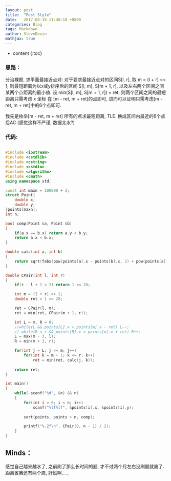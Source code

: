 ```yaml
---
layout: post
title:  "Post Style"
date:   2017-04-18 11:40:18 +0800
categories: Blog
tags: Markdown 
author: SteveDevin
mathjax: true
---
```

* content
{:toc}

### 思路：

分治裸题, 求平面最接近点对: 对于要求最接近点对的区间S[l, r], 取 m = (l + r) << 1, 则最短距离为以x或y排序后的区间 S[l, m], S[m + 1, r], 以及左右两个区间之间某两个点距离的最小值.
设 min(S[l, m], S[m + 1, r]) = ret; 则两个区间之间的最短距离只需考虑 x 坐标 在 [m - ret, m + ret]的点即可, 进而可以证明只需考虑[m - ret, m + ret]中的6个点即可.

我先是枚举[m - ret, m + ret] 所有的点求最短距离, TLE. 换成区间内最近的6个点后AC (感觉这样不严谨, 数据太水?)

### 代码:

```C++

#include <iostream>
#include <cstdlib>
#include <cstring>
#include <cstdio>
#include <algorithm>
#include <cmath>
using namespace std;

const int maxn = 100000 + 2;
struct Point{
    double x;
    double y;
}points[maxn];
int n;

bool comp(Point &a, Point &b)
{
    if(a.x == b.x) return a.y < b.y;
    return a.x < b.x;
}

double calc(int a, int b)
{
    return sqrt(fabs(pow(points[a].x - points[b].x, 2) + pow(points[a].y - points[b].y, 2)));
}

double CPair(int l, int r)
{
    if(r - l + 1 < 2) return 1 << 28;

    int m = (l + r) >> 1;
    double ret = 1 << 28;

    ret = CPair(l, m);
    ret = min(ret, CPair(m + 1, r));

    int L = m, R = 0;
    //while(L && points[L].x > points[m].x - ret) L--;
    // while(R < r && points[R].x < points[m].x + ret) R++;
    L = max(m - 3, l);
    R = min(m + 3, r);

    for(int j = L; j <= m; j++)
        for(int k = m + 1; k <= r; k++)
            ret = min(ret, calc(j, k));
    
    return ret;
}

int main()
{
    while(~scanf("%d", &n) && n)
    {
        for(int i = 0; i < n; i++)
            scanf("%lf%lf", &points[i].x, &points[i].y);
        
        sort(points, points + n, comp);

        printf("%.2f\n", CPair(0, n - 1) / 2);
    }
}

```

## Minds：

感觉自己越来越水了, 之前刷了那么长时间的题, 才不过两个月左右没刷题就废了.
距离省赛还有两个周, 好慌啊……


